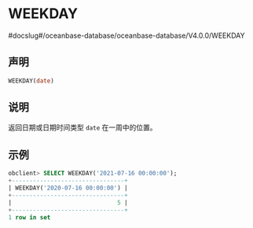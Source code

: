 WEEKDAY 
============================
#docslug#/oceanbase-database/oceanbase-database/V4.0.0/WEEKDAY


声明 
-----------------------

```sql
WEEKDAY(date)
```



说明 
-----------------------

返回日期或日期时间类型 `date` 在一周中的位置。

示例 
-----------------------

```sql
obclient> SELECT WEEKDAY('2021-07-16 00:00:00');
+--------------------------------+
| WEEKDAY('2020-07-16 00:00:00') |
+--------------------------------+
|                              5 |
+--------------------------------+
1 row in set 
```


